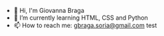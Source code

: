 - 👋 Hi, I'm Giovanna Braga
- 🌱 I’m currently learning HTML, CSS and Python
- 📫 How to reach me: gbraga.soria@gmail.com
test
